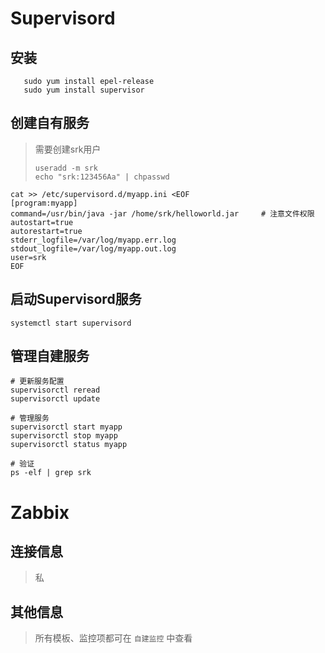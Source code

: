 # Supervisord

## 安装

```shell
   sudo yum install epel-release
   sudo yum install supervisor
```

## 创建自有服务

> 需要创建srk用户
>
> ```shell
> useradd -m srk
> echo "srk:123456Aa" | chpasswd
> ```

```shell
cat >> /etc/supervisord.d/myapp.ini <EOF
[program:myapp]
command=/usr/bin/java -jar /home/srk/helloworld.jar		# 注意文件权限
autostart=true
autorestart=true
stderr_logfile=/var/log/myapp.err.log
stdout_logfile=/var/log/myapp.out.log
user=srk
EOF
```

## 启动Supervisord服务

`systemctl start supervisord`

## 管理自建服务

```shell
# 更新服务配置
supervisorctl reread
supervisorctl update

# 管理服务
supervisorctl start myapp
supervisorctl stop myapp
supervisorctl status myapp

# 验证
ps -elf | grep srk
```

# Zabbix

## 连接信息

> 私

## 其他信息

> 所有模板、监控项都可在 `自建监控` 中查看
